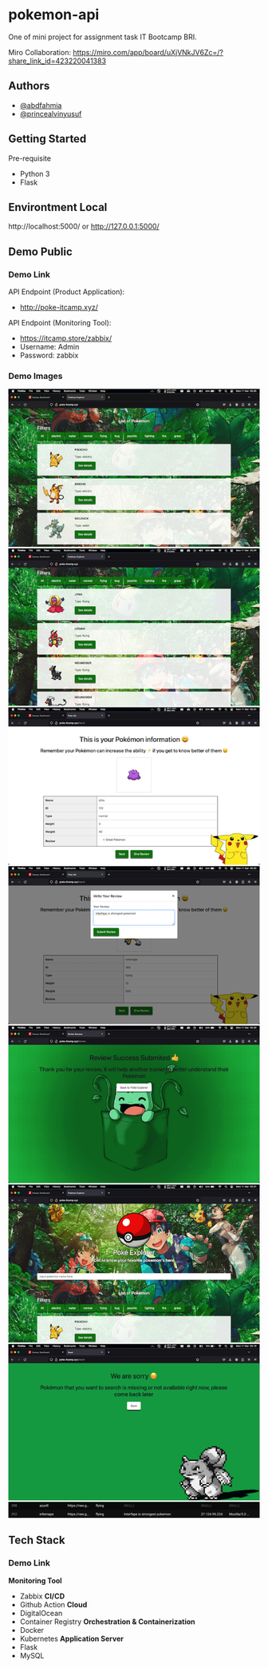 # pokemon-api
One of mini project for assignment task IT Bootcamp BRI.

Miro Collaboration: https://miro.com/app/board/uXjVNkJV6Zc=/?share_link_id=423220041383

## Authors
- [@abdfahmia](https://github.com/abdfahmia/)
- [@princealvinyusuf](https://github.com/princealvinyusuf/)

## Getting Started
Pre-requisite
- Python 3
- Flask

## Environtment Local
http://localhost:5000/ or http://127.0.0.1:5000/

## Demo Public
### Demo Link
API Endpoint (Product Application):
- http://poke-itcamp.xyz/
  
API Endpoint (Monitoring Tool):
- https://itcamp.store/zabbix/
- Username: Admin
- Password: zabbix

### Demo Images
![alt text](https://github.com/abdfahmia/pokemon-api/blob/main/images/images1.png?raw=true)
![alt text](https://github.com/abdfahmia/pokemon-api/blob/main/images/images2.png?raw=true)
![alt text](https://github.com/abdfahmia/pokemon-api/blob/main/images/images3.png?raw=true)
![alt text](https://github.com/abdfahmia/pokemon-api/blob/main/images/images4.png?raw=true)
![alt text](https://github.com/abdfahmia/pokemon-api/blob/main/images/images5.png?raw=true)
![alt text](https://github.com/abdfahmia/pokemon-api/blob/main/images/images6.png?raw=true)
![alt text](https://github.com/abdfahmia/pokemon-api/blob/main/images/images7.png?raw=true)
![alt text](https://github.com/abdfahmia/pokemon-api/blob/main/images/images8.png?raw=true)


## Tech Stack
### Demo Link
**Monitoring Tool**
- Zabbix
**CI/CD**
- Github Action
**Cloud**
- DigitalOcean
- Container Registry
**Orchestration & Containerization**
- Docker
- Kubernetes
**Application Server**
- Flask
- MySQL
